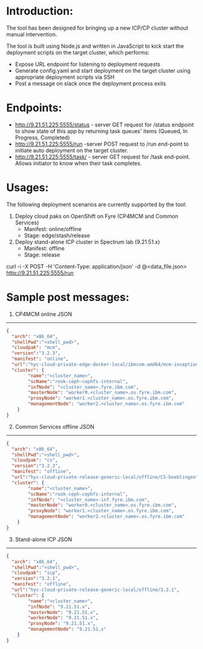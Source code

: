 # Introduction:
The tool has been designed for bringing up a new ICP/CP cluster without manual intervention.

The tool is built using Node.js and written in JavaScript to kick start the deployment scripts on the target cluster, which performs:
- Expose URL endpoint for listening to deployment requests
- Generate config.yaml and start deployment on the target cluster using appropriate deployment scripts via SSH
- Post a message on slack once the deployment process exits


# Endpoints:
- http://9.21.51.225:5555/status - server GET request for /status endpoint to show state of this app by returning task queues' items (Queued, In Progress, Completed)
- http://9.21.51.225:5555/run -server POST request to /run end-point to initiate auto deployment on the target cluster.
- http://9.21.51.225:5555/task/<runId> - server GET request for /task end-point.  Allows initiator to know when their task completes.


# Usages:
The following deployment scenarios are currently supported by the tool:
1. Deploy cloud paks on OpenShift on Fyre (CP4MCM and Common Services) 
	- Manifest: online/offline
	- Stage: edge/stash/release
2. Deploy stand-alone ICP cluster in Spectrum lab (9.21.51.x) 
	- Manifest: offline
	- Stage: release
	
curl -i -X POST -H 'Content-Type: application/json' -d @<data_file.json> http://9.21.51.225:5555/run


# Sample post messages:
1. CP4MCM online
JSON
----

```json
{
  "arch": "x86_64",
  "shellPwd":"<shell_pwd>",
  "cloudpak": "mcm",
  "version":"3.2.3",
  "manifest": "online",
  "url":"hyc-cloud-private-edge-docker-local/ibmcom-amd64/mcm-inception",
  "cluster": {
    	"name":"<cluster_name>",
    	"scName":"rook-ceph-cephfs-internal",
		"infNode": "<cluster_name>.fyre.ibm.com",
		"masterNode": "worker0.<cluster_name>.os.fyre.ibm.com",
    	"proxyNode": "worker1.<cluster_name>.os.fyre.ibm.com",
    	"managementNode": "worker2.<cluster_name>.os.fyre.ibm.com"
	}
}
```

2. Common Services offline
JSON
----

```json
{
  "arch": "x86_64",
  "shellPwd":"<shell_pwd>",
  "cloudpak": "cs",
  "version":"3.2.3",
  "manifest": "offline",
  "url":"hyc-cloud-private-release-generic-local/offline/CS-boeblingen",
  "cluster": {
    	"name":"<cluster_name>",
    	"scName":"rook-ceph-cephfs-internal",
		"infNode": "<cluster_name>-inf.fyre.ibm.com",
		"masterNode": "worker0.<cluster_name>.os.fyre.ibm.com",
    	"proxyNode": "worker1.<cluster_name>.os.fyre.ibm.com",
    	"managementNode": "worker2.<cluster_name>.os.fyre.ibm.com"
	}
}
```

3. Stand-alone ICP
JSON
----

```json
{
  "arch": "x86_64",
  "shellPwd":"<shell_pwd>",
  "cloudpak": "icp",
  "version":"3.2.1",
  "manifest": "offline",
  "url":"hyc-cloud-private-release-generic-local/offline/3.2.1",
  "cluster": {
    	"name":"<cluster_name>",
		"infNode": "9.21.51.x",
		"masterNode": "9.21.51.x",
		"workerNode": "9.21.51.x",
    	"proxyNode": "9.21.51.x",
    	"managementNode": "9.21.51.x"
	}
}
```
